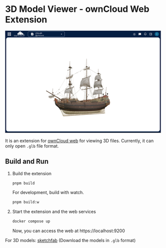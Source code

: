 # 3D Model Viewer - ownCloud Web Extension

![3d model viewer ui](./docs/ss-light.png)

It is an extension for [ownCloud web](https://github.com/owncloud/web) for viewing 3D files. Currently, it can only open `.glb` file format.

## Build and Run

1. Build the extension

   ```bash
   pnpm build
   ```

   For development, build with watch.

   ```bash
   pnpm build:w
   ```

2. Start the extension and the web services

   ```bash
   docker compose up
   ```

   Now, you can access the web at https://localhost:9200

For 3D models: [sketchfab](https://sketchfab.com/) (Download the models in `.glb` format)
